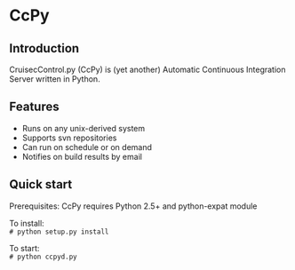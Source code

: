 CcPy
============================

Introduction
---------------------

CruisecControl.py (CcPy) is (yet another) Automatic Continuous Integration Server written in Python.


Features
---------------------
- Runs on any unix-derived system
- Supports svn repositories
- Can run on schedule or on demand
- Notifies on build results by email


Quick start
---------------------

Prerequisites:
    CcPy requires Python 2.5+ and python-expat module

To install:<br>
 <code># python setup.py install</code>

To start: <br>
  <code># python ccpyd.py </code>
